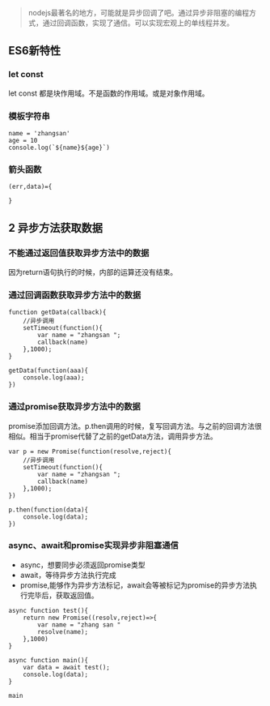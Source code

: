 > nodejs最著名的地方，可能就是异步回调了吧。通过异步非阻塞的编程方式，通过回调函数，实现了通信。可以实现宏观上的单线程并发。

## ES6新特性
### let const

let const 都是块作用域。不是函数的作用域。或是对象作用域。

### 模板字符串

```
name = 'zhangsan'
age = 10
console.log(`${name}${age}`)
```

### 箭头函数

```
(err,data)={

}
```

## 2 异步方法获取数据

### 不能通过返回值获取异步方法中的数据

因为return语句执行的时候，内部的运算还没有结束。

### 通过回调函数获取异步方法中的数据

```
function getData(callback){
    //异步调用
    setTimeout(function(){
        var name = "zhangsan ";
        callback(name)
    },1000);
}

getData(function(aaa){
    console.log(aaa);
})
```

### 通过promise获取异步方法中的数据

promise添加回调方法。p.then调用的时候，复写回调方法。与之前的回调方法很相似。相当于promise代替了之前的getData方法，调用异步方法。
```
var p = new Promise(function(resolve,reject){
    //异步调用
    setTimeout(function(){
        var name = "zhangsan ";
        callback(name)
    },1000);
})

p.then(function(data){
    console.log(data);
})
```

### async、await和promise实现异步非阻塞通信

* async，想要同步必须返回promise类型
* await，等待异步方法执行完成
* promise,能够作为异步方法标记，await会等被标记为promise的异步方法执行完毕后，获取返回值。

```
async function test(){
    return new Promise((resolv,reject)=>{
        var name = "zhang san "
        resolve(name);
    },1000)
}

async function main(){
    var data = await test();
    console.log(data);
}

main
```



